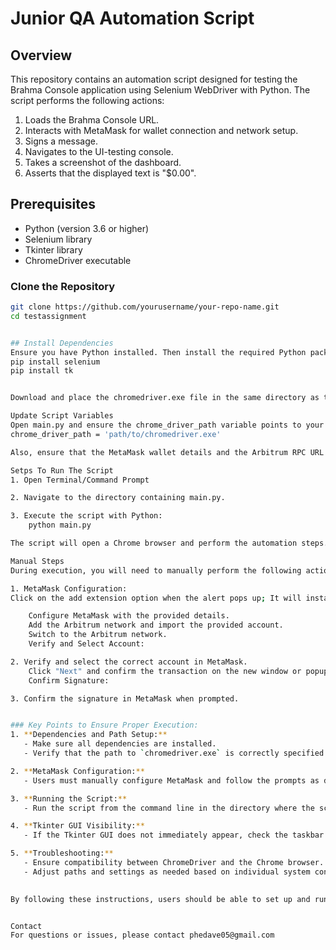 # Junior QA Automation Script

## Overview

This repository contains an automation script designed for testing the Brahma Console application using Selenium WebDriver with Python. The script performs the following actions:

1. Loads the Brahma Console URL.
2. Interacts with MetaMask for wallet connection and network setup.
3. Signs a message.
4. Navigates to the UI-testing console.
5. Takes a screenshot of the dashboard.
6. Asserts that the displayed text is "$0.00".

## Prerequisites

- Python (version 3.6 or higher)
- Selenium library
- Tkinter library
- ChromeDriver executable


### Clone the Repository

```bash
git clone https://github.com/yourusername/your-repo-name.git
cd testassignment


## Install Dependencies
Ensure you have Python installed. Then install the required Python packages using pip:
pip install selenium
pip install tk


Download and place the chromedriver.exe file in the same directory as this script or specify its path in the chrome_driver_path variable.

Update Script Variables
Open main.py and ensure the chrome_driver_path variable points to your chromedriver.exe file:
chrome_driver_path = 'path/to/chromedriver.exe'

Also, ensure that the MetaMask wallet details and the Arbitrum RPC URL are correct and up-to-date.

Setps To Run The Script
1. Open Terminal/Command Prompt

2. Navigate to the directory containing main.py.

3. Execute the script with Python:
    python main.py

The script will open a Chrome browser and perform the automation steps. Follow the instructions in the Tkinter pop-up windows to complete the MetaMask configuration.

Manual Steps
During execution, you will need to manually perform the following actions:

1. MetaMask Configuration:
Click on the add extension option when the alert pops up; It will install meta mask

    Configure MetaMask with the provided details.
    Add the Arbitrum network and import the provided account.
    Switch to the Arbitrum network.
    Verify and Select Account:

2. Verify and select the correct account in MetaMask.
    Click "Next" and confirm the transaction on the new window or popup.
    Confirm Signature:

3. Confirm the signature in MetaMask when prompted.


### Key Points to Ensure Proper Execution:
1. **Dependencies and Path Setup:**
   - Make sure all dependencies are installed.
   - Verify that the path to `chromedriver.exe` is correctly specified in the script.

2. **MetaMask Configuration:**
   - Users must manually configure MetaMask and follow the prompts as described.

3. **Running the Script:**
   - Run the script from the command line in the directory where the script is located.

4. **Tkinter GUI Visibility:**
   - If the Tkinter GUI does not immediately appear, check the taskbar for its icon. Click on it to bring it to the foreground and follow the instructions.

5. **Troubleshooting:**
   - Ensure compatibility between ChromeDriver and the Chrome browser.
   - Adjust paths and settings as needed based on individual system configurations.
 

By following these instructions, users should be able to set up and run the automation script successfully.


Contact
For questions or issues, please contact phedave05@gmail.com







